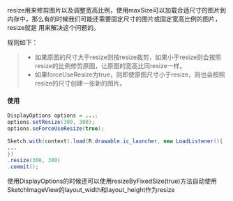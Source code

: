 resize用来修剪图片以及调整宽高比例，使用maxSize可以加载合适尺寸的图片到内存中，那么有的时候我们可能还需要固定尺寸的图片或固定宽高比例的图片，resize就是 用来解决这个问题的。

规则如下：
>* 如果原图的尺寸大于resize则按resize裁剪，如果小于resize则会按照resize的比例修剪原图，让原图的宽高比同resize一样。
>* 如果forceUseResize为true，则即使原图尺寸小于resize，则也会按照resize的尺寸创建一张新的图片。

#### 使用
```java
DisplayOptions options = ...;
options.setResize(300, 300);
options.seForceUseResize(true);
```

```java
Sketch.with(context).load(R.drawable.ic_launcher, new LoadListener(){
...
})
.resize(300, 300)
.commit();
```

使用DisplayOptions的时候还可以使用resizeByFixedSize(true)方法自动使用SketchImageView的layout_width和layout_height作为resize
